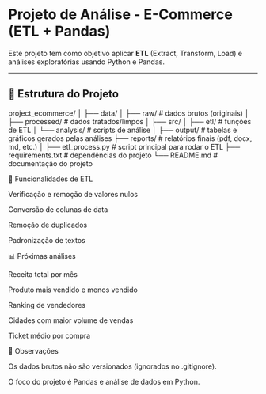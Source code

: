 # Projeto de Análise - E-Commerce (ETL + Pandas)

Este projeto tem como objetivo aplicar **ETL** (Extract, Transform, Load) e análises exploratórias usando Python e Pandas.

---

## 📂 Estrutura do Projeto
project_ecommerce/
│
├── data/
│ ├── raw/ # dados brutos (originais)
│ ├── processed/ # dados tratados/limpos
│
├── src/
│ ├── etl/ # funções de ETL
│ └── analysis/ # scripts de análise
│
├── output/    # tabelas e gráficos gerados pelas análises
├── reports/   # relatórios finais (pdf, docx, md, etc.)
│
├── etl_process.py # script principal para rodar o ETL
├── requirements.txt # dependências do projeto
└── README.md # documentação do projeto

🧹 Funcionalidades de ETL

Verificação e remoção de valores nulos

Conversão de colunas de data

Remoção de duplicados

Padronização de textos

📊 Próximas análises

Receita total por mês

Produto mais vendido e menos vendido

Ranking de vendedores

Cidades com maior volume de vendas

Ticket médio por compra

📌 Observações

Os dados brutos não são versionados (ignorados no .gitignore).

O foco do projeto é Pandas e análise de dados em Python.